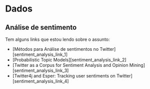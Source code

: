 Dados
==

Análise de sentimento
--

Tem alguns links que estou lendo sobre o assunto:

 - [Métodos para Análise de sentimentos no Twitter][sentiment_analysis_link_1]
 - [Probabilistic Topic Models][sentiment_analysis_link_2]
 - [Twitter as a Corpus for Sentiment Analysis and Opinion Mining][sentiment_analysis_link_3]
 - [Twitter4j and Esper: Tracking user sentiments on Twitter][sentiment_analysis_link_4]
